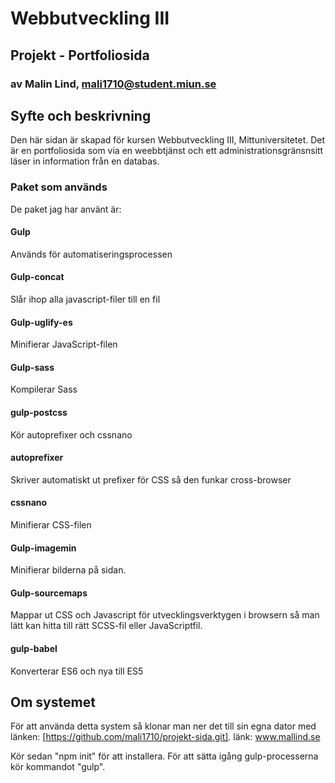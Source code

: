 # Webbutveckling III

## Projekt - Portfoliosida

### av Malin Lind, mali1710@student.miun.se

## Syfte och beskrivning

Den här sidan är skapad för kursen Webbutveckling III, Mittuniversitetet. Det är en portfoliosida som via en weebbtjänst och ett administrationsgränsnsitt läser in information från en databas.

### Paket som används

De paket jag har använt är:

#### Gulp

Används för automatiseringsprocessen

#### Gulp-concat

Slår ihop alla javascript-filer till en fil

#### Gulp-uglify-es

Minifierar JavaScript-filen

#### Gulp-sass

Kompilerar Sass

#### gulp-postcss

Kör autoprefixer och cssnano

#### autoprefixer

Skriver automatiskt ut prefixer för CSS så den funkar cross-browser

#### cssnano

Minifierar CSS-filen

#### Gulp-imagemin

Minifierar bilderna på sidan.

#### Gulp-sourcemaps

Mappar ut CSS och Javascript för utvecklingsverktygen i browsern så man lätt kan hitta till rätt SCSS-fil eller JavaScriptfil.

#### gulp-babel

Konverterar ES6 och nya till ES5

## Om systemet

För att använda detta system så klonar man ner det till sin egna dator med länken: [https://github.com/mali1710/projekt-sida.git].
länk: www.mallind.se

Kör sedan "npm init" för att installera. För att sätta igång gulp-processerna kör kommandot "gulp".
